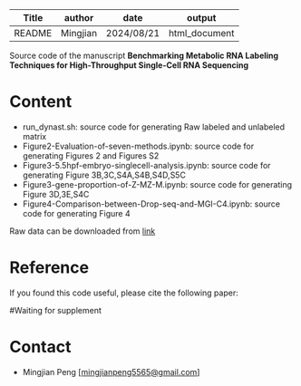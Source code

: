 

| Title  | author  |    date    |    output     |
| :----: | :-----: | :--------: | :-----------: |
| README | Mingjian | 2024/08/21 | html_document |

Source code of the manuscript **Benchmarking Metabolic RNA Labeling Techniques for High-Throughput Single-Cell RNA Sequencing** 

# Content
- run_dynast.sh: source code for generating Raw labeled and unlabeled matrix
- Figure2-Evaluation-of-seven-methods.ipynb: source code for generating Figures 2 and Figures S2
- Figure3-5.5hpf-embryo-singlecell-analysis.ipynb: source code for generating Figure 3B,3C,S4A,S4B,S4D,S5C 
- Figure3-gene-proportion-of-Z-MZ-M.ipynb: source code for generating Figure 3D,3E,S4C
- Figure4-Comparison-between-Drop-seq-and-MGI-C4.ipynb: source code for generating Figure 4


Raw data can be downloaded from [link](https://dataview.ncbi.nlm.nih.gov/object/PRJNA1149934?reviewer=ei6sqavblchr55b0bsotrbsvg6)

# Reference



If you found this code useful, please cite the following paper:

 #Waiting for supplement

# Contact



* Mingjian Peng [mingjianpeng5565@gmail.com]
